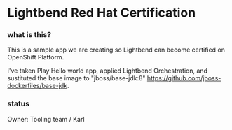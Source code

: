 Lightbend Red Hat Certification
===============================

### what is this?

This is a sample app we are creating so Lightbend can become certified on OpenShift Platform.

I've taken Play Hello world app, applied Lightbend Orchestration, and sustituted the base image to "jboss/base-jdk:8" <https://github.com/jboss-dockerfiles/base-jdk>.

### status

Owner: Tooling team / Karl
